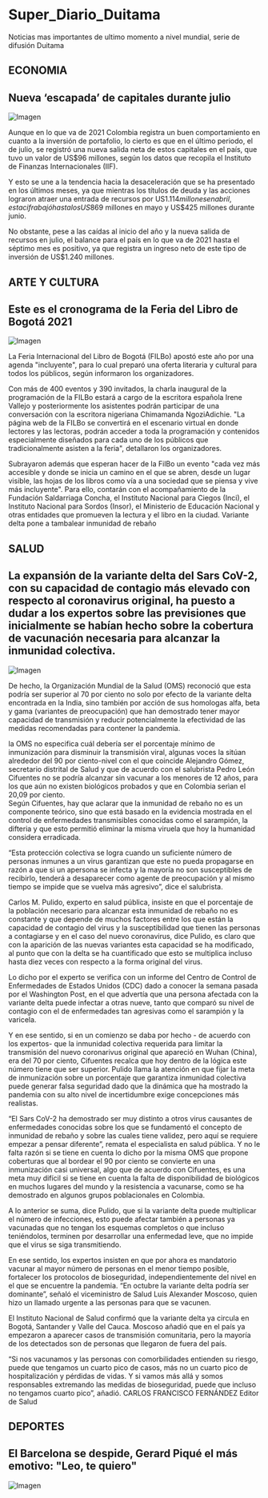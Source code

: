 # Super_Diario_Duitama
Noticias mas importantes de ultimo momento a nivel mundial, serie de difusión Duitama

## **ECONOMIA** 

## **Nueva ‘escapada’ de capitales durante julio**


![Imagen](https://www.portafolio.co/files/article_multimedia/uploads/2016/02/08/56b8a03d26ea4.jpeg)


Aunque en lo que va de 2021 Colombia registra un buen comportamiento en cuanto a la inversión de portafolio, lo cierto es que en el último periodo, el de julio, se registró una nueva salida neta de estos capitales en el país, que tuvo un valor de US$96 millones, según los datos que recopila el Instituto de Finanzas Internacionales (IIF).


Y esto se une a la tendencia hacia la desaceleración que se ha presentado en los últimos meses, ya que mientras los títulos de deuda y las acciones lograron atraer una entrada de recursos por US$1.114 millones en abril, esta cifra bajó hasta los US$869 millones en mayo y US$425 millones durante junio.


No obstante, pese a las caídas al inicio del año y la nueva salida de recursos en julio, el balance para el país en lo que va de 2021 hasta el séptimo mes es positivo, ya que registra un ingreso neto de este tipo de inversión de US$1.240 millones.

## **ARTE Y CULTURA**

## **Este es el cronograma de la Feria del Libro de Bogotá 2021**


![Imagen](https://as01.epimg.net/colombia/imagenes/2021/02/04/actualidad/1612400921_164127_1612401423_noticia_normal_recorte1.jpg)

La Feria Internacional del Libro de Bogotá (FILBo) apostó este año por una agenda "incluyente", para lo cual preparó una oferta literaria y cultural para todos los públicos, según informaron los organizadores.


Con más de 400 eventos y 390 invitados, la charla inaugural de la programación de la FILBo estará a cargo de la escritora española Irene Vallejo y posteriormente los asistentes podrán participar de una conversación con la escritora nigeriana Chimamanda NgoziAdichie. "La página web de la FILBo se convertirá en el escenario virtual en donde lectores y las lectoras, podrán acceder a toda la programación y contenidos especialmente diseñados para cada uno de los públicos que tradicionalmente asisten a la feria", detallaron los organizadores.


Subrayaron además que esperan hacer de la FilBo un evento "cada vez más accesible y donde se inicia un camino en el que se abren, desde un lugar visible, las hojas de los libros como vía a una sociedad que se piensa y vive más incluyente". Para ello, contarán con el acompañamiento de la Fundación Saldarriaga Concha, el Instituto Nacional para Ciegos (Inci), el Instituto Nacional para Sordos (Insor), el Ministerio de Educación Nacional y otras entidades que promueven la lectura y el
libro en la ciudad.
Variante delta pone a tambalear inmunidad de rebaño 
 
## **SALUD**

## **La expansión de la variante delta del Sars CoV-2, con su capacidad de contagio más elevado con respecto al coronavirus original, ha puesto a dudar a los expertos sobre las previsiones que inicialmente se habían hecho sobre la cobertura de vacunación necesaria para alcanzar la inmunidad colectiva.**
 
 ![Imagen](https://www.cancer.org/content/dam/cancer-org/images/photographs/objetcs/medical/coronavirus-cdc-illustration.jpg/jcr:content/renditions/cq5dam.web.1280.1280.jpeg)
 
De hecho, la Organización Mundial de la Salud (OMS) reconoció que esta podría ser superior al 70 por ciento no solo por efecto de la variante delta encontrada en la India, sino también por acción de sus homologas alfa, beta y gama (variantes de preocupación) que han demostrado tener mayor capacidad de transmisión y reducir potencialmente la efectividad de las medidas recomendadas para contener la pandemia. 
 
la OMS no especifica cuál debería ser el porcentaje mínimo de inmunización para disminuir la transmisión viral, algunas voces la sitúan alrededor del 90 por ciento-nivel con el que coincide Alejandro Gómez, secretario distrital de Salud y que de acuerdo con el salubrista Pedro León Cifuentes no se podría alcanzar sin vacunar a los menores de 12 años, para los que aún no existen biológicos probados y que en Colombia serìan el 20,09 por ciento.  
Según Cifuentes, hay que aclarar que la inmunidad de rebaño no es un componente teórico, sino que está basado en la evidencia mostrada en el control de enfermedades transmisibles conocidas como el sarampión, la difteria y que esto permitió eliminar la misma viruela que hoy la humanidad considera erradicada. 
 
“Esta protección colectiva se logra cuando un suficiente número de personas inmunes a un virus garantizan que este no pueda propagarse en razón a que si un apersona se infecta y la mayoría no son susceptibles de recibirlo, tenderá a desaparecer como agente de preocupación y al mismo tiempo se impide que se vuelva más agresivo”, dice el salubrista. 
 
Carlos M. Pulido, experto en salud pública, insiste en que el porcentaje de la población necesario para alcanzar esta inmunidad de rebaño no es constante y que depende de muchos factores entre los que están la capacidad de contagio del virus y la susceptibilidad que tienen las personas a contagiarse y en el caso del nuevo coronavirus, dice Pulido, es claro que con la aparición de las nuevas variantes esta capacidad se ha modificado, al punto que con la delta se ha cuantificado que esto se multiplica incluso hasta diez veces con respecto a la forma original del virus. 
 
Lo dicho por el experto se verifica con un informe del Centro de Control de Enfermedades de Estados Unidos (CDC) dado a conocer la semana pasada por el Washington Post, en el que advertía que una persona afectada con la variante delta puede infectar a otras nueve, tanto que comparó su nivel de contagio con el de enfermedades tan agresivas como el sarampión y la varicela. 
 
Y en ese sentido, si en un comienzo se daba por hecho - de acuerdo con los expertos- que la inmunidad colectiva requerida para limitar la transmisión del nuevo coronarivus original que apareció en Wuhan (China), era del 70 por ciento, Cifuentes recalca que hoy dentro de la lógica este número tiene que ser superior. 
Pulido llama la atención en que fijar la meta de inmunización sobre un porcentaje que garantiza inmunidad colectiva puede generar falsa seguridad dado que la dinámica que ha mostrado la pandemia con su alto nivel de incertidumbre exige concepciones más realistas. 
 
“El Sars CoV-2 ha demostrado ser muy distinto a otros virus causantes de enfermedades conocidas sobre los que se fundamentó el concepto de inmunidad de rebaño y sobre las cuales tiene validez, pero aquí se requiere empezar a pensar diferente”, remata el especialista en salud pública. 
Y no le falta razón si se tiene en cuenta lo dicho por la misma OMS que propone coberturas que al bordear el 90 por ciento se convierte en una inmunización casi universal, algo que de acuerdo con Cifuentes, es una meta muy difícil si se tiene en cuenta la falta de disponibilidad de biológicos en muchos lugares del mundo y la resistencia a vacunarse, como se ha demostrado en algunos grupos poblacionales en Colombia. 
 
 
A lo anterior se suma, dice Pulido, que si la variante delta puede multiplicar el número de infecciones, esto puede afectar también a personas ya vacunadas que no tengan los esquemas completos o que incluso teniéndolos, terminen por desarrollar una enfermedad leve, que no impide que el virus se siga transmitiendo. 
 
En ese sentido, los expertos insisten en que por ahora es mandatorio vacunar al mayor número de personas en el menor tiempo posible, fortalecer los protocolos de bioseguridad, independientemente del nivel en el que se encuentre la pandemia. 
 “En octubre la variante delta podría ser dominante”, señaló el viceministro de Salud Luis Alexander Moscoso, quien hizo un llamado urgente a las personas para que se vacunen. 
 
El Instituto Nacional de Salud confirmó que la variante delta ya circula en Bogotá, Santander y Valle del Cauca. Moscoso añadió que en el país ya empezaron a aparecer casos de transmisión comunitaria, pero la mayoría de los detectados son de personas que llegaron de fuera del país. 
 
“Si nos vacunamos y las personas con comorbilidades entienden su riesgo, puede que tengamos un cuarto pico de casos, más no un cuarto pico de hospitalización y pérdidas de vidas. Y si vamos más allá y somos responsables extremando las medidas de bioseguridad, puede que incluso no tengamos cuarto pico”, añadió. 
CARLOS FRANCISCO FERNÁNDEZ 
Editor de Salud  
 
 ## **DEPORTES**
 ## **El Barcelona se despide, Gerard Piqué el más emotivo: "Leo, te quiero"** 
 
![Imagen](https://e00-co-marca.uecdn.es/claro/assets/multimedia/imagenes/2021/08/06/16282815401845.jpg)
